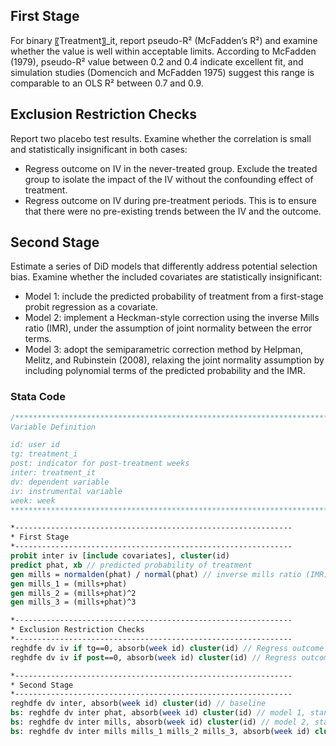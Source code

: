 ## First Stage
For binary 〖Treatment〗_it, report pseudo-R² (McFadden’s R²) and examine whether the value is well within acceptable limits. According to McFadden (1979), pseudo-R² value between 0.2 and 0.4 indicate excellent fit, and simulation studies (Domencich and McFadden 1975) suggest this range is comparable to an OLS R² between 0.7 and 0.9.

## Exclusion Restriction Checks
Report two placebo test results. Examine whether the correlation is small and statistically insignificant in both cases:
* Regress outcome on IV in the never-treated group. Exclude the treated group to isolate the impact of the IV without the confounding effect of treatment. 
* Regress outcome on IV during pre-treatment periods. This is to ensure that there were no pre-existing trends between the IV and the outcome. 

## Second Stage
Estimate a series of DiD models that differently address potential selection bias. Examine whether the included covariates are statistically insignificant:
* Model 1: include the predicted probability of treatment from a first-stage probit regression as a covariate.
* Model 2: implement a Heckman-style correction using the inverse Mills ratio (IMR), under the assumption of joint normality between the error terms.
* Model 3: adopt the semiparametric correction method by Helpman, Melitz, and Rubinstein (2008), relaxing the joint normality assumption by including polynomial terms of the predicted probability and the IMR.

### Stata Code
```stata
/******************************************************************************
Variable Definition

id: user id
tg: treatment_i
post: indicator for post-treatment weeks
inter: treatment_it 
dv: dependent variable
iv: instrumental variable
week: week
******************************************************************************/

*--------------------------------------------------------------
* First Stage
*--------------------------------------------------------------
probit inter iv [include covariates], cluster(id)
predict phat, xb // predicted probability of treatment
gen mills = normalden(phat) / normal(phat) // inverse mills ratio (IMR)
gen mills_1 = (mills+phat)
gen mills_2 = (mills+phat)^2
gen mills_3 = (mills+phat)^3

*--------------------------------------------------------------
* Exclusion Restriction Checks
*--------------------------------------------------------------
reghdfe dv iv if tg==0, absorb(week id) cluster(id) // Regress outcome on IV in the never-treated group
reghdfe dv iv if post==0, absorb(week id) cluster(id) // Regress outcome on IV during pre-treatment periods

*--------------------------------------------------------------
* Second Stage
*--------------------------------------------------------------
reghdfe dv inter, absorb(week id) cluster(id) // baseline 
bs: reghdfe dv inter phat, absorb(week id) cluster(id) // model 1, standard errors bootstrapped
bs: reghdfe dv inter mills, absorb(week id) cluster(id) // model 2, standard errors bootstrapped
bs: reghdfe dv inter mills mills_1 mills_2 mills_3, absorb(week id) cluster(id) // model 3, standard errors bootstrapped
```